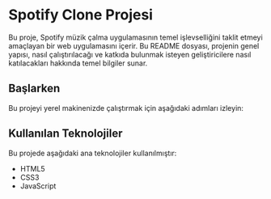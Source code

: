 <!DOCTYPE html>
<html lang="tr">
<head>
    <meta charset="UTF-8">
    <meta name="viewport" content="width=device-width, initial-scale=1.0">
    <title>Spotify Clone Projesi</title>
</head>
<body>
    <h1>Spotify Clone Projesi</h1>
    <p>Bu proje, Spotify müzik çalma uygulamasının temel işlevselliğini taklit etmeyi amaçlayan bir web uygulamasını içerir. Bu README dosyası, projenin genel yapısı, nasıl çalıştırılacağı ve katkıda bulunmak isteyen geliştiricilere nasıl katılacakları hakkında temel bilgiler sunar.</p>
    <h2>Başlarken</h2>
    <p>Bu projeyi yerel makinenizde çalıştırmak için aşağıdaki adımları izleyin:</p>
    <h2>Kullanılan Teknolojiler</h2>
    <p>Bu projede aşağıdaki ana teknolojiler kullanılmıştır:</p>
    <ul>
        <li>HTML5</li>
        <li>CSS3</li>
        <li>JavaScript</li>
    </ul>
</body>
</html>
